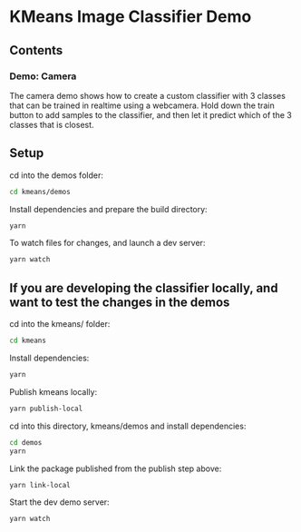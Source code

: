 # KMeans Image Classifier Demo

## Contents

### Demo: Camera

The camera demo shows how to create a custom classifier with 3 classes that can be trained in realtime using a webcamera. Hold down the train button to add samples to the classifier, and then let it predict which of the 3 classes that is closest.

## Setup

cd into the demos folder:

```sh
cd kmeans/demos
```

Install dependencies and prepare the build directory:

```sh
yarn
```

To watch files for changes, and launch a dev server:

```sh
yarn watch
```

## If you are developing the classifier locally, and want to test the changes in the demos

cd into the kmeans/ folder:

```sh
cd kmeans
```

Install dependencies:
```sh
yarn
```

Publish kmeans locally:
```sh
yarn publish-local
```

cd into this directory, kmeans/demos and install dependencies:

```sh
cd demos
yarn
```

Link the package published from the publish step above:
```sh
yarn link-local
```

Start the dev demo server:
```sh
yarn watch
```
